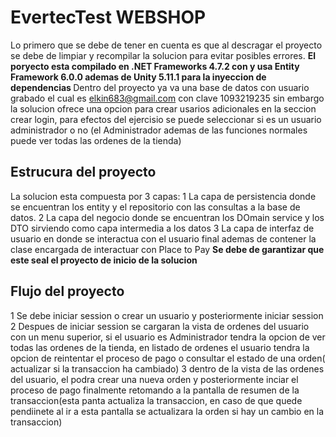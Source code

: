 <h1>EvertecTest  WEBSHOP</h1>

Lo primero que se debe de tener en cuenta es que al descragar el proyecto se debe de limpiar y recompilar la solucion para evitar posibles errores.
<b>El poryecto esta compilado en .NET Frameworks 4.7.2 con  y usa Entity Framework 6.0.0 ademas de Unity 5.11.1 para la inyeccion de dependencias </b>
Dentro del proyecto ya va una base de datos con usuario grabado el cual es elkin683@gmail.com con clave 1093219235 sin embargo la solucion ofrece una opcion para crear usarios adicionales en la seccion crear login, para efectos del ejercisio se puede seleccionar si es un usuario administrador o no (el Administrador ademas de las funciones normales puede ver todas las ordenes de la tienda)

<h2>Estrucura del proyecto</h2>
La solucion esta compuesta por 3 capas:
1 La capa de persistencia donde se encuentran los entity y el repositorio con las consultas a la base de datos.
2 La capa del negocio donde se encuentran los DOmain service y los DTO sirviendo como capa intermedia a los datos
3 La capa de interfaz de usuario en donde se interactua con el usuario final ademas de contener la clase encargada de interactuar con Place to Pay <b>Se debe de garantizar que este seal el proyecto de inicio de la solucion</b>
<h2>Flujo del proyecto</h2>
1 Se debe iniciar session o crear un usuario y posteriormente iniciar session
2 Despues de iniciar session se cargaran la vista de ordenes del usuario con un menu superior, si el usuario es Administrador tendra la opcion de ver todas las ordenes de la tienda, en listado de ordenes el usuario tendra la opcion de reintentar el proceso de pago o consultar el estado de una orden( actualizar si la transaccion ha cambiado)
3 dentro de la vista de las ordenes del usuario, el podra crear una nueva orden y posteriormente inciar el proceso de pago finalmente retomando a la pantalla de resumen de la transaccion(esta panta actualiza la transaccion, en caso de que quede pendiinete al ir a esta pantalla se actualizara la orden si hay un cambio en la transaccion)
